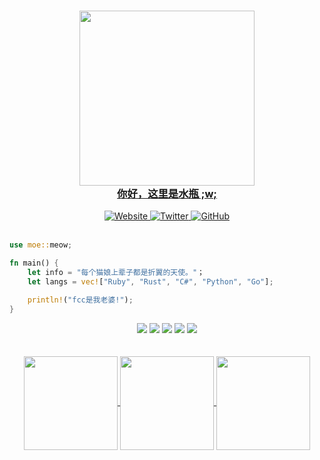 <a href="https://xn--i8s707m.xyz">
    <h3 align="center">
        <img src="https://a.ppy.sh/9037287?1603521014.jpeg" width="280"><br>
        你好，这里是水瓶 ;w;
    </h3>
</a>

<div align="center">
    <a href="https://xn--i8s707m.xyz">
        <img alt="Website" 
             src="https://img.shields.io/badge/website-c9cbff?style=for-the-badge&logo=About.me&logoColor=1e1e28">
    </a>
    <a href="https://twitter.com/fantasyzhjk">
        <img alt="Twitter" 
             src="https://img.shields.io/badge/Twitter-c6aae8?style=for-the-badge&logo=twitter&logoColor=1e1e28">
    </a>
    <a href="https://github.com/fantasyzhjk?tab=followers">
        <img alt="GitHub" 
             src="https://img.shields.io/badge/GitHub-c9cbff?style=for-the-badge&logo=github&logoColor=1e1e28" />
    </a>
</div>

<br>

```rust
use moe::meow;

fn main() {
    let info = "每个猫娘上辈子都是折翼的天使。"；
    let langs = vec!["Ruby", "Rust", "C#", "Python", "Go"];

    println!("fcc是我老婆!");
}
``` 

<div align="center">
<img src="https://img.shields.io/badge/Ruby-CC342D?style=for-the-badge&logo=ruby&logoColor=white">
<img src="https://img.shields.io/badge/-Rust-88471d?logo=Rust&labelColor=88471d&logoColor=fff&style=for-the-badge">
<img src="https://img.shields.io/badge/-CSharp-888?logo=csharp&style=for-the-badge">
<img src="https://img.shields.io/badge/-Python-blue?logo=Python&labelColor=blue&logoColor=fff&style=for-the-badge">
<img src="https://img.shields.io/badge/-Go-00ADD8?logo=Go&labelColor=00ADD8&logoColor=fff&style=for-the-badge">
</div>
<br><br>
<div align="center">
  <a href="https://github.com/fantasyzhjk">
    <img align="center"
         height="150em"
         src="https://github-readme-stats.vercel.app/api?username=fantasyzhjk&show_icons=true&include_all_commits=true&count_private=true&theme=apprentice&hide_border=true&bg_color=0D1117" />
  </a>
  <a href="https://github.com/fantasyzhjk">
    <img align="center"
         height="150em"
         src="https://github-readme-stats.vercel.app/api/top-langs?username=fantasyzhjk&show_icons=true&include_all_commits=true&count_private=true&theme=apprentice&hide_border=true&bg_color=0D1117&layout=compact&hide=html,scss,php"
    />
  </a>
  <a href="https://github.com/fantasyzhjk">
    <img align="center"
         height="150em"
         src="https://github-readme-streak-stats.herokuapp.com/?user=fantasyzhjk&theme=black-ice&hide_border=true&stroke=0000&background=0D1117&ring=e05397&fire=e05397&currStreakLabel=e05397" />
  </a>
</div>
